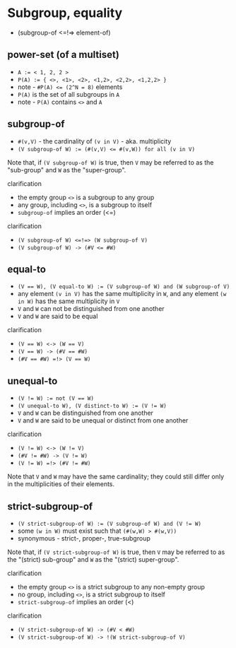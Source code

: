
<!-- ======================================================================= -->
# Subgroup, equality

* (subgroup-of <=!=> element-of)

<!-- ======================================================================= -->
## power-set (of a multiset)

* `A := < 1, 2, 2 >`
* `P(A) := { <>, <1>, <2>, <1,2>, <2,2>, <1,2,2> }`
* note - `#P(A) <= (2^N = 8)` elements
* `P(A)` is the set of all subgroups in `A`
* note - `P(A)` contains `<>` and `A`

<!-- ======================================================================= -->
## subgroup-of

* `#(v,V)` - the cardinality of `(v in V)` - aka. multiplicity
* `(V subgroup-of W) := (#(v,V) <= #(v,W)) for all (v in V)`

Note that, if `(V subgroup-of W)` is true,
then `V` may be referred to as the "sub-group"
and `W` as the "super-group".

clarification

* the empty group `<>` is a subgroup to any group
* any group, including `<>`, is a subgroup to itself
* `subgroup-of` implies an order (<=)

clarification

* `(V subgroup-of W) <=!=> (W subgroup-of V)`
* `(V subgroup-of W) -> (#V <= #W)`

<!-- ======================================================================= -->
## equal-to

* `(V == W), (V equal-to W) := (V subgroup-of W) and (W subgroup-of V)`
* any element `(v in V)` has the same multiplicity in `W`, and
  any element `(w in W)` has the same multiplicity in `V`
* `V` and `W` can not be distinguished from one another
* `V` and `W` are said to be equal

clarification

* `(V == W) <-> (W == V)`
* `(V == W) -> (#V == #W)`
* `(#V == #W) =!> (V == W)`

<!-- ======================================================================= -->
## unequal-to

* `(V != W) := not (V == W)`
* `(V unequal-to W), (V distinct-to W) := (V != W)`
* `V` and `W` can be distinguished from one another
* `V` and `W` are said to be unequal or distinct from one another

clarification

* `(V != W) <-> (W != V)`
* `(#V != #W) -> (V != W)`
* `(V != W) =!> (#V != #W)`

Note that `V` and `W` may have the same cardinality;
they could still differ only in the multiplicities of their elements.

<!-- ======================================================================= -->
## strict-subgroup-of

* `(V strict-subgroup-of W) := (V subgroup-of W) and (V != W)`
* some `(w in W)` must exist such that `(#(w,W) > #(w,V))`
* synonymous - strict-, proper-, true-subgroup

Note that, if `(V strict-subgroup-of W)` is true,
then `V` may be referred to as the "(strict) sub-group"
and `W` as the "(strict) super-group".

clarification

* the empty group `<>` is a strict subgroup to any non-empty group
* no group, including `<>`, is a strict subgroup to itself
* `strict-subgroup-of` implies an order (<)

clarification

* `(V strict-subgroup-of W) -> (#V < #W)`
* `(V strict-subgroup-of W) -> !(W strict-subgroup-of V)`
